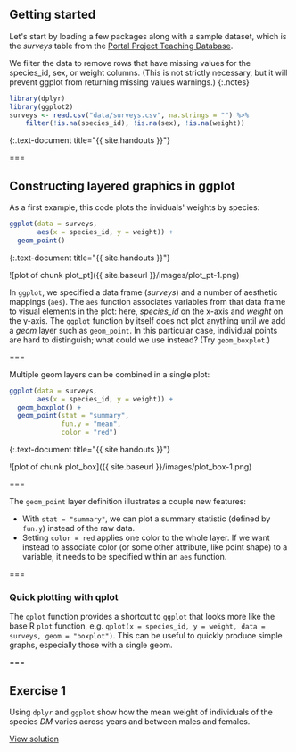 ---
---

## Getting started

Let's start by loading a few packages along with a sample dataset, which is the *surveys* table from the [Portal Project Teaching Database](https://figshare.com/articles/Portal_Project_Teaching_Database/1314459).

We filter the data to remove rows that have missing values for the species\_id, sex, or weight columns. (This is not strictly necessary, but it will prevent ggplot from returning missing values warnings.)
{:.notes}


~~~r
library(dplyr)
library(ggplot2)
surveys <- read.csv("data/surveys.csv", na.strings = "") %>%
    filter(!is.na(species_id), !is.na(sex), !is.na(weight))
~~~
{:.text-document title="{{ site.handouts }}"}

===

## Constructing layered graphics in ggplot

As a first example, this code plots the inviduals' weights by species:

~~~r
ggplot(data = surveys,
       aes(x = species_id, y = weight)) +
  geom_point()
~~~
{:.text-document title="{{ site.handouts }}"}

![plot of chunk plot_pt]({{ site.baseurl }}/images/plot_pt-1.png)

In `ggplot`, we specified a data frame (*surveys*) and a number of aesthetic mappings (`aes`). The `aes` function associates variables from that data frame to visual elements in the plot: here, *species_id* on the x-axis and *weight* on the y-axis. The `ggplot` function by itself does not plot anything until we add a *geom* layer such as `geom_point`. In this particular case, individual points are hard to distinguish; what could we use instead? (Try `geom_boxplot`.)

===

Multiple geom layers can be combined in a single plot:


~~~r
ggplot(data = surveys,
       aes(x = species_id, y = weight)) +
  geom_boxplot() +
  geom_point(stat = "summary",
             fun.y = "mean",
             color = "red")
~~~
{:.text-document title="{{ site.handouts }}"}

![plot of chunk plot_box]({{ site.baseurl }}/images/plot_box-1.png)

===

The `geom_point` layer definition illustrates a couple new features:

- With `stat = "summary"`, we can plot a summary statistic (defined by `fun.y`) instead of the raw data.
- Setting `color = red` applies one color to the whole layer. If we want instead to associate color (or some other attribute, like point shape) to a variable, it needs to be specified within an `aes` function.

===

### Quick plotting with qplot

The `qplot` function provides a shortcut to `ggplot` that looks more like the base R `plot` function, e.g. `qplot(x = species_id, y = weight, data = surveys, geom = "boxplot")`. This can be useful to quickly produce simple graphs, especially those with a single geom.

===

## Exercise 1

Using `dplyr` and `ggplot` show how the mean weight of individuals of the species *DM* varies across years and between males and females.

[View solution](#solution-1)
